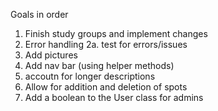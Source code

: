Goals in order

1. Finish study groups and implement changes
2. Error handling
    2a. test for errors/issues
3. Add pictures
4. Add nav bar (using helper methods)
5. accoutn for longer descriptions
6. Allow for addition and deletion of spots
7. Add a boolean to the User class for admins